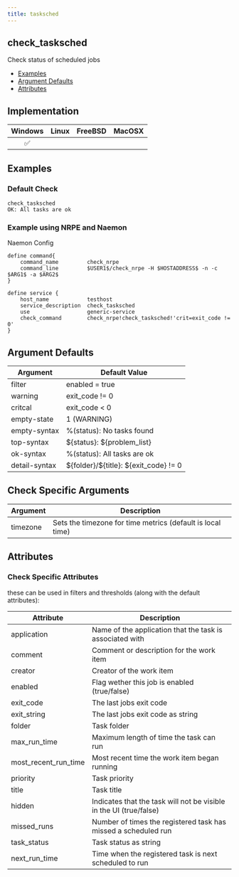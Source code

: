 ```yaml
---
title: tasksched
---
```


## check_tasksched

Check status of scheduled jobs

- [Examples](#examples)
- [Argument Defaults](#argument-defaults)
- [Attributes](#attributes)

## Implementation

| Windows            | Linux | FreeBSD | MacOSX |
|:------------------:|:-----:|:-------:|:------:|
| :white_check_mark: |       |         |        |

## Examples

### Default Check

    check_tasksched
    OK: All tasks are ok

### Example using NRPE and Naemon

Naemon Config

    define command{
        command_name         check_nrpe
        command_line         $USER1$/check_nrpe -H $HOSTADDRESS$ -n -c $ARG1$ -a $ARG2$
    }

    define service {
        host_name            testhost
        service_description  check_tasksched
        use                  generic-service
        check_command        check_nrpe!check_tasksched!'crit=exit_code != 0'
    }

## Argument Defaults

| Argument      | Default Value                            |
| ------------- | ---------------------------------------- |
| filter        | enabled = true                           |
| warning       | exit_code != 0                           |
| critcal       | exit_code < 0                            |
| empty-state   | 1 (WARNING)                              |
| empty-syntax  | %(status): No tasks found                |
| top-syntax    | \${status}: \${problem_list}             |
| ok-syntax     | %(status): All tasks are ok              |
| detail-syntax | \${folder}/\${title}: \${exit_code} != 0 |

## Check Specific Arguments

| Argument | Description                                                |
| -------- | ---------------------------------------------------------- |
| timezone | Sets the timezone for time metrics (default is local time) |

## Attributes

### Check Specific Attributes

these can be used in filters and thresholds (along with the default attributes):

| Attribute            | Description                                                        |
| -------------------- | ------------------------------------------------------------------ |
| application          | Name of the application that the task is associated with           |
| comment              | Comment or description for the work item                           |
| creator              | Creator of the work item                                           |
| enabled              | Flag wether this job is enabled (true/false)                       |
| exit_code            | The last jobs exit code                                            |
| exit_string          | The last jobs exit code as string                                  |
| folder               | Task folder                                                        |
| max_run_time         | Maximum length of time the task can run                            |
| most_recent_run_time | Most recent time the work item began running                       |
| priority             | Task priority                                                      |
| title                | Task title                                                         |
| hidden               | Indicates that the task will not be visible in the UI (true/false) |
| missed_runs          | Number of times the registered task has missed a scheduled run     |
| task_status          | Task status as string                                              |
| next_run_time        | Time when the registered task is next scheduled to run             |
